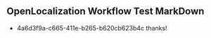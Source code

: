 ## OpenLocalization Workflow Test MarkDown

* 4a6d3f9a-c665-411e-b265-b620cb623b4c 
thanks!



<!--HONumber=Jan16_HO4-->
